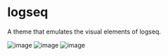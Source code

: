 # logseq
A theme that emulates the visual elements of logseq.




![image](https://user-images.githubusercontent.com/87283170/217877362-ee8d4e77-11fa-4abb-9147-6c9b59edc820.png)
![image](https://user-images.githubusercontent.com/87283170/217877594-a4e772ad-7d0b-401c-aee3-7b0f9fa11178.png)
![image](https://user-images.githubusercontent.com/87283170/217876598-47e70de6-4724-4661-9a36-95726366eab2.png)

